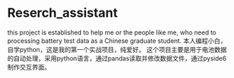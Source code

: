# Reserch_assistant
this project is established to help me or the people like me, who need to processing battery test data as a Chinese graduate student.
本人编程小白，自学python，这是我的第一个实战项目，纯爱好。
这个项目主要是用于电池数据的自动处理，采用python语言，通过pandas读取并修改数据文件，通过pyside6制作交互界面。
